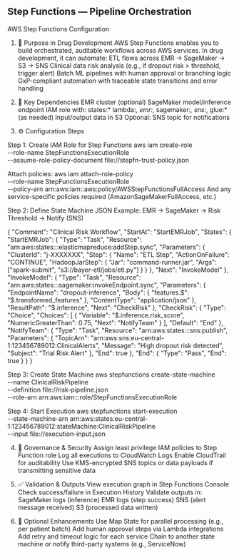 ## Step Functions — Pipeline Orchestration
AWS Step Functions Configuration

1. 🎯 Purpose in Drug Development
AWS Step Functions enables you to build orchestrated, auditable workflows across AWS services.
In drug development, it can automate:
ETL flows across EMR → SageMaker → S3 → SNS
Clinical data risk analysis (e.g., if dropout risk > threshold, trigger alert)
Batch ML pipelines with human approval or branching logic
GxP-compliant automation with traceable state transitions and error handling

2. 🔗 Key Dependencies
EMR cluster (optional)
SageMaker model/inference endpoint
IAM role with:
  states:*
  lambda:*, emr:*, sagemaker:*, sns:*, glue:* (as needed)
Input/output data in S3
Optional: SNS topic for notifications

3. ⚙️ Configuration Steps

Step 1: Create IAM Role for Step Functions
aws iam create-role \
  --role-name StepFunctionsExecutionRole \
  --assume-role-policy-document file://stepfn-trust-policy.json

Attach policies:
aws iam attach-role-policy \
  --role-name StepFunctionsExecutionRole \
  --policy-arn arn:aws:iam::aws:policy/AWSStepFunctionsFullAccess
And any service-specific policies required (AmazonSageMakerFullAccess, etc.)

Step 2: Define State Machine JSON
Example: EMR → SageMaker → Risk Threshold → Notify (SNS)

{
  "Comment": "Clinical Risk Workflow",
  "StartAt": "StartEMRJob",
  "States": {
    "StartEMRJob": {
      "Type": "Task",
      "Resource": "arn:aws:states:::elasticmapreduce:addStep.sync",
      "Parameters": {
        "ClusterId": "j-XXXXXXX",
        "Step": {
          "Name": "ETL Step",
          "ActionOnFailure": "CONTINUE",
          "HadoopJarStep": {
            "Jar": "command-runner.jar",
            "Args": ["spark-submit", "s3://bayer-etl/jobs/etl.py"]
          }
        }
      },
      "Next": "InvokeModel"
    },
    "InvokeModel": {
      "Type": "Task",
      "Resource": "arn:aws:states:::sagemaker:invokeEndpoint.sync",
      "Parameters": {
        "EndpointName": "dropout-inference",
        "Body": {
          "features.$": "$.transformed_features"
        },
        "ContentType": "application/json"
      },
      "ResultPath": "$.inference",
      "Next": "CheckRisk"
    },
    "CheckRisk": {
      "Type": "Choice",
      "Choices": [
        {
          "Variable": "$.inference.risk_score",
          "NumericGreaterThan": 0.75,
          "Next": "NotifyTeam"
        }
      ],
      "Default": "End"
    },
    "NotifyTeam": {
      "Type": "Task",
      "Resource": "arn:aws:states:::sns:publish",
      "Parameters": {
        "TopicArn": "arn:aws:sns:eu-central-1:123456789012:ClinicalAlerts",
        "Message": "High dropout risk detected",
        "Subject": "Trial Risk Alert"
      },
      "End": true
    },
    "End": {
      "Type": "Pass",
      "End": true
    }
  }
}

Step 3: Create State Machine
aws stepfunctions create-state-machine \
  --name ClinicalRiskPipeline \
  --definition file://risk-pipeline.json \
  --role-arn arn:aws:iam::<account-id>:role/StepFunctionsExecutionRole

Step 4: Start Execution
aws stepfunctions start-execution \
  --state-machine-arn arn:aws:states:eu-central-1:123456789012:stateMachine:ClinicalRiskPipeline \
  --input file://execution-input.json
  
4. 🔐 Governance & Security
  Assign least privilege IAM policies to Step Function role
  Log all executions to CloudWatch Logs
  Enable CloudTrail for auditability
  Use KMS-encrypted SNS topics or data payloads if transmitting sensitive data

5. ✅ Validation & Outputs
  View execution graph in Step Functions Console
  Check success/failure in Execution History
  Validate outputs in:
    SageMaker logs (inference)
    EMR logs (step success)
    SNS (alert message received)
    S3 (processed data written)

6. 🌱 Optional Enhancements
  Use Map State for parallel processing (e.g., per patient batch)
  Add human approval steps via Lambda integrations
  Add retry and timeout logic for each service
  Chain to another state machine or notify third-party systems (e.g., ServiceNow)


